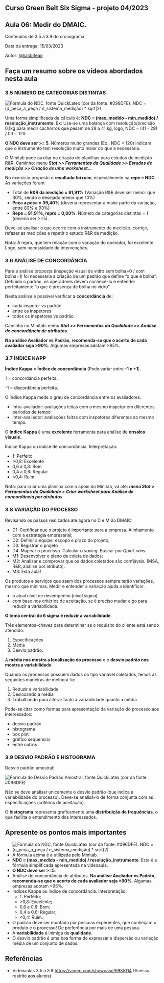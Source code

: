 ## Curso Green Belt Six Sigma - projeto 04/2023
## Aula 06: Medir do DMAIC.

Conteúdos de 3.5 a 3.9 do cronograma.

Data da entrega: 15/03/2023

Autor: [@haldirleao](https://github.com/haldirleao)

## Faça um resumo sobre os vídeos abordados nesta aula

### 3.5 NÚMERO DE CATEGORIAS DISTINTAS


![Fórmula do NDC, fonte QuickLatex (cor da fonte: #096DFE). NDC = (σ_peça_a_peça / σ_sistema_medição) * sqrt(2)](https://quicklatex.com/cache3/2b/ql_20a67c85394aba1830455e54fd60282b_l3.png)

Uma forma simplificada de cálculo é: **NDC = (max_medido - min_medido) / resolução_instrumento**. Ex: Usa-se uma balança com resolução/precisão 0,1kg para medir cachorros que pesam de 29 a 41 kg, logo, NDC = (41 - 29) / 0,1 =  120.

**O NDC deve ser >= 5**. Números muito grandes (Ex.: NDC = 120) indicam que o instrumento tem resolução muito maior do que a necessária. 

O Minitab pode auxiliar na criação de planilhas para estudos de medição R&R. Caminho: menu **_Stat >> Ferramentas da Qualidade >> Estudos de medição >> Criação de uma worksheet…_**

No exercício proposto o **resultado foi ruim**, especialmente na **repe** e **NDC**. As variações foram:
- Total de **R&R da medição = 91,91%** (Variação R&R deve ser menor que 30%, sendo o desejado menor que 10%)
- **Peça a peça = 39,40%** (deveria representar a maior parte da variação, entre 80% e 90%)
- **Repe = 91,91%, repro = 0,00%**. Número de categorias distintas = 1 (deveria ser >=5). 

Deve-se analisar o que ocorre com o instrumento de medição, corrigir, refazer as medições e repetir o estudo R&R da medição.

Nota: A repro, que tem relação com a variação do operador, foi excelente. Logo, sem necessidade de intervenções.

### 3.6 ANÁLISE DE CONCORDÂNCIA

Para a análise proposta (inspeção visual de vidro sem bolha=0 / com bolha=1) foi necessária a criação de um padrão que define “o que é bolha”. Definido o padrão, os operadores devem conhecê-lo e entender perfeitamente “o que é presença de bolha no vidro”.

Nesta análise é possível verificar a **concordância** de:
- cada inspetor vs padrão
- entre os inspetores
- todos os inspetores vs padrão.

Caminho no Minitab: menu **_Stat >> Ferramentas da Qualidade >> Análise de concordância de atributos_**.

**Na análise Avaliador vs Padrão, recomenda-se que o acerto de cada avaliador seja >90\%**. Algumas empresas adotam >95\%.

### 3.7 ÍNDICE KAPP

**Índice Kappa = Índice de concordância** (Pode variar entre **-1 e +1**).

1 = concordância perfeita.

-1 = discordância perfeita.

O índice Kappa mede o grau de concordância entre os avaliadores.
- Intra-avaliador: avaliações feitas com o mesmo inspetor em diferentes períodos de tempo
- Inter-avaliador: avaliações feitas com inspetores diferentes ao mesmo tempo.

O **índice Kappa** é uma **excelente** ferramenta para análise de **ensaios visuais**.

Índice Kappa ou índice de concordância. Interpretação:
- 1: Perfeito
- \>0,8: Excelente
- 0,6 a 0,8: Bom
- 0,4 a 0,6: Regular
- \<0,4: Ruim

Nota: para criar uma planilha com o apoio do Minitab, vá até: **_menu Stat > Ferramentas da Qualidade > Criar worksheet para Análise de concordância por atributos_**.

### 3.8 VARIAÇÃO DO PROCESSO

Revisando os passos realizados até agora no D e M do DMAIC:
- D1: Certificar que o projeto é importante para a empresa. Alinhamento com a estratégia empresarial;
- D2: Definir a equipe, escopo e prazo do projeto;
- D3: Registrar o projeto 
- D4: Mapear o processo. Calcular o _saving_. Buscar por _Quick wins_.
- M1: Desenvolver o plano de coleta de dados;
- M2: Analisar e comprovar que os dados coletados são confiáveis. (MSA, R&R, análise por atributo).
- M3: Esta aula!

Os produtos e serviços que saem dos processos sempre terão variações, mesmo que mínimas. Medir e entender a variação ajuda a identificar:
- o atual nível de desempenho (nível sigma)
- com base nos critérios de aceitação, se é preciso mudar algo para reduzir a variabilidade.

**O tema central do 6 sigma é reduzir a variabilidade**.

Três elementos-chaves para determinar se o requisito do cliente está sendo atendido: 
1. Especificações
2. Média
3. Desvio padrão.

A **média nos mostra a localização do processo** e o **desvio padrão nos mostra a variabilidade**.

Quando os processos possuem dados do tipo variável coletados, temos as seguintes maneiras de melhorá-lo:
1. Reduzir a variabilidade
2. Deslocando a média
3. Trabalhando para alterar tanto a variabilidade quanto a média

Pode-se citar como formas para apresentação da variação do processo aos interessados:
- desvio padrão
- histograma
- box plot
- gráfico sequencial
- entre outros

### 3.9 DESVIO PADRÃO E HISTOGRAMA

Desvio padrão amostral:

![Fórmula do Desvio Padrão Amostral, fonte QuickLatex (cor da fonte: #096DFE)](https://quicklatex.com/cache3/83/ql_c69882b43695c885c4a2ea247a268983_l3.png)

Não se deve analisar unicamente o desvio padrão (que indica a variabilidade do processo). 
Deve-se analisá-lo de forma conjunta com as especificações (critérios de aceitação).

O **histograma** representa graficamente uma **distribuição de frequências**, o que facilita o entendimento dos interessados.

## Apresente os pontos mais importantes
 
- ![Fórmula do NDC, fonte QuickLatex (cor da fonte: #096DFE). NDC = (σ_peça_a_peça / σ_sistema_medição) * sqrt(2)](https://quicklatex.com/cache3/2b/ql_20a67c85394aba1830455e54fd60282b_l3.png)
- A fórmula acima é a utilizada pelo Minitab.
- **NDC = (max_medido - min_medido) / resolução_instrumento**. Esta é a fórmula simplificada apresentada na videoaula.
- **O NDC deve ser >=5**.
-  Análise de concordância de atributos. **Na análise Avaliador vs Padrão, recomenda-se que o acerto de cada avaliador seja >90\%**. Algumas empresas adotam >95\%.
- Índices Kappa ou índice de concordância. Interpretação:
  - 1: Perfeito;
  - \>0,8: Excelente;
  - 0,6 a 0,8: Bom;
  - 0,4 a 0,6: Regular;
  - \<0,4: Ruim.
- O padrão deve ser montado por pessoas experientes, que conheçam o produto e o processo! De preferência por mais de uma pessoa.
- A **variabilidade** é inimiga da **qualidade**.
- O desvio padrão é uma boa forma de expressar a dispersão ou variação média de um conjunto de dados.

## Referências
- Videoaulas 3.5 a 3.9 https://vimeo.com/showcase/9985114 (Acesso restrito aos alunos)